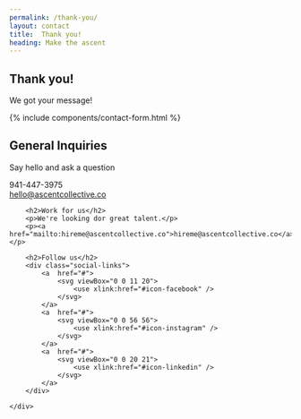 ```yaml
---
permalink: /thank-you/
layout: contact
title:  Thank you!
heading: Make the ascent
---
```


<div class="contact-section">
    <div class="leform">
        <div class="contact-form in-page">
            <h2 class="hide-for-small-only">Thank you!</h2>
            <p class="we-got-message">We got your message!</p>
            {% include components/contact-form.html %}
        </div>
    </div>
    <div class="sidebar">
        <h2>General Inquiries</h2>
        <p>Say hello and ask a question</p>
        <p>941-447-3975 <br><a href="mailto:hello@ascentcollective.co">hello@ascentcollective.co</a></p>

        <h2>Work for us</h2>
        <p>We're looking dor great talent.</p>
        <p><a href="mailto:hireme@ascentcollective.co">hireme@ascentcollective.co</a></p>

        <h2>Follow us</h2>
        <div class="social-links">
            <a  href="#">
                <svg viewBox="0 0 11 20">
                    <use xlink:href="#icon-facebook" />
                </svg>
            </a>
            <a  href="#">
                <svg viewBox="0 0 56 56">
                    <use xlink:href="#icon-instagram" />
                </svg>
            </a>
            <a  href="#">
                <svg viewBox="0 0 20 21">
                    <use xlink:href="#icon-linkedin" />
                </svg>
            </a>
        </div>

    </div>
</div>
